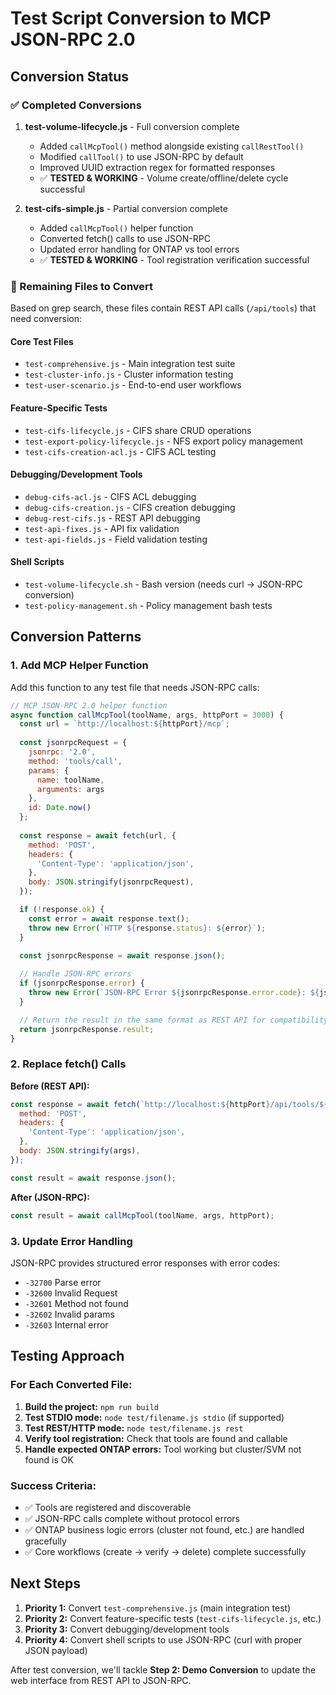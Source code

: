 # Test Script Conversion to MCP JSON-RPC 2.0

## Conversion Status

### ✅ Completed Conversions
1. **test-volume-lifecycle.js** - Full conversion complete
   - Added `callMcpTool()` method alongside existing `callRestTool()`  
   - Modified `callTool()` to use JSON-RPC by default
   - Improved UUID extraction regex for formatted responses
   - ✅ **TESTED & WORKING** - Volume create/offline/delete cycle successful

2. **test-cifs-simple.js** - Partial conversion complete
   - Added `callMcpTool()` helper function
   - Converted fetch() calls to use JSON-RPC
   - Updated error handling for ONTAP vs tool errors
   - ✅ **TESTED & WORKING** - Tool registration verification successful

### 🔄 Remaining Files to Convert

Based on grep search, these files contain REST API calls (`/api/tools`) that need conversion:

#### Core Test Files
- `test-comprehensive.js` - Main integration test suite
- `test-cluster-info.js` - Cluster information testing  
- `test-user-scenario.js` - End-to-end user workflows

#### Feature-Specific Tests
- `test-cifs-lifecycle.js` - CIFS share CRUD operations
- `test-export-policy-lifecycle.js` - NFS export policy management
- `test-cifs-creation-acl.js` - CIFS ACL testing

#### Debugging/Development Tools
- `debug-cifs-acl.js` - CIFS ACL debugging
- `debug-cifs-creation.js` - CIFS creation debugging
- `debug-rest-cifs.js` - REST API debugging
- `test-api-fixes.js` - API fix validation
- `test-api-fields.js` - Field validation testing

#### Shell Scripts  
- `test-volume-lifecycle.sh` - Bash version (needs curl → JSON-RPC conversion)
- `test-policy-management.sh` - Policy management bash tests

## Conversion Patterns

### 1. Add MCP Helper Function
Add this function to any test file that needs JSON-RPC calls:

```javascript
// MCP JSON-RPC 2.0 helper function
async function callMcpTool(toolName, args, httpPort = 3000) {
  const url = `http://localhost:${httpPort}/mcp`;
  
  const jsonrpcRequest = {
    jsonrpc: '2.0',
    method: 'tools/call',
    params: {
      name: toolName,
      arguments: args
    },
    id: Date.now()
  };
  
  const response = await fetch(url, {
    method: 'POST',
    headers: {
      'Content-Type': 'application/json',
    },
    body: JSON.stringify(jsonrpcRequest),
  });

  if (!response.ok) {
    const error = await response.text();
    throw new Error(`HTTP ${response.status}: ${error}`);
  }

  const jsonrpcResponse = await response.json();
  
  // Handle JSON-RPC errors
  if (jsonrpcResponse.error) {
    throw new Error(`JSON-RPC Error ${jsonrpcResponse.error.code}: ${jsonrpcResponse.error.message}${jsonrpcResponse.error.data ? ` - ${jsonrpcResponse.error.data}` : ''}`);
  }

  // Return the result in the same format as REST API for compatibility
  return jsonrpcResponse.result;
}
```

### 2. Replace fetch() Calls

**Before (REST API):**
```javascript
const response = await fetch(`http://localhost:${httpPort}/api/tools/${toolName}`, {
  method: 'POST',
  headers: {
    'Content-Type': 'application/json',
  },
  body: JSON.stringify(args),
});

const result = await response.json();
```

**After (JSON-RPC):**
```javascript
const result = await callMcpTool(toolName, args, httpPort);
```

### 3. Update Error Handling

JSON-RPC provides structured error responses with error codes:
- `-32700` Parse error
- `-32600` Invalid Request  
- `-32601` Method not found
- `-32602` Invalid params
- `-32603` Internal error

## Testing Approach

### For Each Converted File:
1. **Build the project:** `npm run build`
2. **Test STDIO mode:** `node test/filename.js stdio` (if supported)
3. **Test REST/HTTP mode:** `node test/filename.js rest` 
4. **Verify tool registration:** Check that tools are found and callable
5. **Handle expected ONTAP errors:** Tool working but cluster/SVM not found is OK

### Success Criteria:
- ✅ Tools are registered and discoverable
- ✅ JSON-RPC calls complete without protocol errors  
- ✅ ONTAP business logic errors (cluster not found, etc.) are handled gracefully
- ✅ Core workflows (create → verify → delete) complete successfully

## Next Steps

1. **Priority 1:** Convert `test-comprehensive.js` (main integration test)
2. **Priority 2:** Convert feature-specific tests (`test-cifs-lifecycle.js`, etc.)
3. **Priority 3:** Convert debugging/development tools  
4. **Priority 4:** Convert shell scripts to use JSON-RPC (curl with proper JSON payload)

After test conversion, we'll tackle **Step 2: Demo Conversion** to update the web interface from REST API to JSON-RPC.